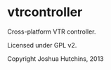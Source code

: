 vtrcontroller
=============

Cross-platform VTR controller.

Licensed under GPL v2.

Copyright Joshua Hutchins, 2013
